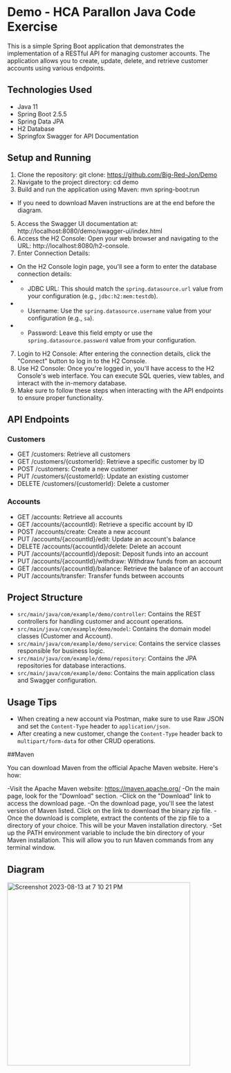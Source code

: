 # Demo - HCA Parallon Java Code Exercise

This is a simple Spring Boot application that demonstrates the implementation of a RESTful API for managing customer accounts. The application allows you to create, update, delete, and retrieve customer accounts using various endpoints.

## Technologies Used

- Java 11
- Spring Boot 2.5.5
- Spring Data JPA
- H2 Database
- Springfox Swagger for API Documentation

## Setup and Running

1. Clone the repository:
git clone: https://github.com/Big-Red-Jon/Demo
2. Navigate to the project directory: cd demo
3. Build and run the application using Maven: mvn spring-boot:run
  - If you need to download Maven  instructions are at the end before the diagram.
5. Access the Swagger UI documentation at: http://localhost:8080/demo/swagger-ui/index.html
6. Access the H2 Console: Open your web browser and navigating to the URL: http://localhost:8080/h2-console.
7. Enter Connection Details: 
* On the H2 Console login page, you'll see a form to enter the database connection details:
* - JDBC URL: This should match the `spring.datasource.url` value from your configuration (e.g., `jdbc:h2:mem:testdb`).
* - Username: Use the `spring.datasource.username` value from your configuration (e.g., `sa`).
* - Password: Leave this field empty or use the `spring.datasource.password` value from your configuration.
7. Login to H2 Console: After entering the connection details, click the "Connect" button to log in to the H2 Console.
8. Use H2 Console: Once you're logged in, you'll have access to the H2 Console's web interface. You can execute SQL queries, view tables, and interact with the in-memory database.
9. Make sure to follow these steps when interacting with the API endpoints to ensure proper functionality.

## API Endpoints

### Customers

- GET /customers: Retrieve all customers
- GET /customers/{customerId}: Retrieve a specific customer by ID
- POST /customers: Create a new customer
- PUT /customers/{customerId}: Update an existing customer
- DELETE /customers/{customerId}: Delete a customer

### Accounts

- GET /accounts: Retrieve all accounts
- GET /accounts/{accountId}: Retrieve a specific account by ID
- POST /accounts/create: Create a new account
- PUT /accounts/{accountId}/edit: Update an account's balance
- DELETE /accounts/{accountId}/delete: Delete an account
- PUT /accounts/{accountId}/deposit: Deposit funds into an account
- PUT /accounts/{accountId}/withdraw: Withdraw funds from an account
- GET /accounts/{accountId}/balance: Retrieve the balance of an account
- PUT /accounts/transfer: Transfer funds between accounts

## Project Structure

- `src/main/java/com/example/demo/controller`: Contains the REST controllers for handling customer and account operations.
- `src/main/java/com/example/demo/model`: Contains the domain model classes (Customer and Account).
- `src/main/java/com/example/demo/service`: Contains the service classes responsible for business logic.
- `src/main/java/com/example/demo/repository`: Contains the JPA repositories for database interactions.
- `src/main/java/com/example/demo`: Contains the main application class and Swagger configuration.

## Usage Tips

- When creating a new account via Postman, make sure to use Raw JSON and set the `Content-Type` header to `application/json`.
- After creating a new customer, change the `Content-Type` header back to `multipart/form-data` for other CRUD operations.

##Maven

You can download Maven from the official Apache Maven website. Here's how:

-Visit the Apache Maven website: https://maven.apache.org/
-On the main page, look for the "Download" section.
-Click on the "Download" link to access the download page.
-On the download page, you'll see the latest version of Maven listed. Click on the link to download the binary zip file.
-Once the download is complete, extract the contents of the zip file to a directory of your choice. This will be your Maven installation directory.
-Set up the PATH environment variable to include the bin directory of your Maven installation. This will allow you to run Maven commands from any terminal window.

## Diagram

<img width="423" alt="Screenshot 2023-08-13 at 7 10 21 PM" src="https://github.com/Big-Red-Jon/Demo/assets/46500097/4844fb63-d0ea-477c-a273-cbbd56ae6ecb">







